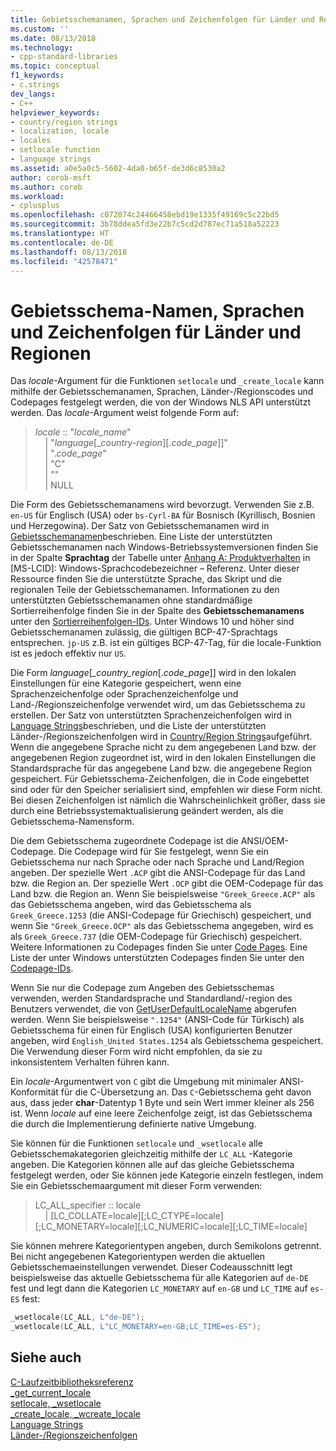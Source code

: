 ```yaml
---
title: Gebietsschemanamen, Sprachen und Zeichenfolgen für Länder und Regionen | Microsoft-Dokumentation
ms.custom: ''
ms.date: 08/13/2018
ms.technology:
- cpp-standard-libraries
ms.topic: conceptual
f1_keywords:
- c.strings
dev_langs:
- C++
helpviewer_keywords:
- country/region strings
- localization, locale
- locales
- setlocale function
- language strings
ms.assetid: a0e5a0c5-5602-4da0-b65f-de3d6c8530a2
author: corob-msft
ms.author: corob
ms.workload:
- cplusplus
ms.openlocfilehash: c072074c24466458ebd19e1335f49169c5c22bd5
ms.sourcegitcommit: 3b78ddea5fd3e22b7c5cd2d787ec71a518a52223
ms.translationtype: HT
ms.contentlocale: de-DE
ms.lasthandoff: 08/13/2018
ms.locfileid: "42578471"
---
```

# <a name="locale-names-languages-and-countryregion-strings"></a>Gebietsschema-Namen, Sprachen und Zeichenfolgen für Länder und Regionen

Das *locale*-Argument für die Funktionen `setlocale` und `_create_locale` kann mithilfe der Gebietsschemanamen, Sprachen, Länder-/Regionscodes und Codepages festgelegt werden, die von der Windows NLS API unterstützt werden. Das *locale*-Argument weist folgende Form auf:

> *locale* :: "*locale_name*"  
&nbsp;&nbsp;&nbsp;&nbsp;| "*language*\[\_*country-region*]\[.*code_page*]]"  
&nbsp;&nbsp;&nbsp;&nbsp;| ".*code_page*"  
&nbsp;&nbsp;&nbsp;&nbsp;| "C"  
&nbsp;&nbsp;&nbsp;&nbsp;| ""  
&nbsp;&nbsp;&nbsp;&nbsp;| NULL  

Die Form des Gebietsschemanamens wird bevorzugt. Verwenden Sie z.B. `en-US` für Englisch (USA) oder `bs-Cyrl-BA` für Bosnisch (Kyrillisch, Bosnien und Herzegowina). Der Satz von Gebietsschemanamen wird in [Gebietsschemanamen](/windows/desktop/Intl/locale-names)beschrieben. Eine Liste der unterstützten Gebietsschemanamen nach Windows-Betriebssystemversionen finden Sie in der Spalte **Sprachtag** der Tabelle unter [Anhang A: Produktverhalten](https://msdn.microsoft.com/library/cc233982.aspx) in [MS-LCID]: Windows-Sprachcodebezeichner – Referenz. Unter dieser Ressource finden Sie die unterstützte Sprache, das Skript und die regionalen Teile der Gebietsschemanamen. Informationen zu den unterstützten Gebietsschemanamen ohne standardmäßige Sortierreihenfolge finden Sie in der Spalte des **Gebietsschemanamens** unter den [Sortierreihenfolgen-IDs](/windows/desktop/Intl/sort-order-identifiers). Unter Windows 10 und höher sind Gebietsschemanamen zulässig, die gültigen BCP-47-Sprachtags entsprechen. `jp-US` z.B. ist ein gültiges BCP-47-Tag, für die locale-Funktion ist es jedoch effektiv nur `US`.

Die Form *language*[*_country_region*[.*code_page*]] wird in den lokalen Einstellungen für eine Kategorie gespeichert, wenn eine Sprachenzeichenfolge oder Sprachenzeichenfolge und Land-/Regionszeichenfolge verwendet wird, um das Gebietsschema zu erstellen. Der Satz von unterstützten Sprachenzeichenfolgen wird in [Language Strings](../c-runtime-library/language-strings.md)beschrieben, und die Liste der unterstützten Länder-/Regionszeichenfolgen wird in [Country/Region Strings](../c-runtime-library/country-region-strings.md)aufgeführt. Wenn die angegebene Sprache nicht zu dem angegebenen Land bzw. der angegebenen Region zugeordnet ist, wird in den lokalen Einstellungen die Standardsprache für das angegebene Land bzw. die angegebene Region gespeichert. Für Gebietsschema-Zeichenfolgen, die in Code eingebettet sind oder für den Speicher serialisiert sind, empfehlen wir diese Form nicht. Bei diesen Zeichenfolgen ist nämlich die Wahrscheinlichkeit größer, dass sie durch eine Betriebssystemaktualisierung geändert werden, als die Gebietsschema-Namensform.

Die dem Gebietsschema zugeordnete Codepage ist die ANSI/OEM-Codepage. Die Codepage wird für Sie festgelegt, wenn Sie ein Gebietsschema nur nach Sprache oder nach Sprache und Land/Region angeben. Der spezielle Wert `.ACP` gibt die ANSI-Codepage für das Land bzw. die Region an. Der spezielle Wert `.OCP` gibt die OEM-Codepage für das Land bzw. die Region an. Wenn Sie beispielsweise `"Greek_Greece.ACP"` als das Gebietsschema angeben, wird das Gebietsschema als `Greek_Greece.1253` (die ANSI-Codepage für Griechisch) gespeichert, und wenn Sie `"Greek_Greece.OCP"` als das Gebietsschema angegeben, wird es als `Greek_Greece.737` (die OEM-Codepage für Griechisch) gespeichert. Weitere Informationen zu Codepages finden Sie unter [Code Pages](../c-runtime-library/code-pages.md). Eine Liste der unter Windows unterstützten Codepages finden Sie unter den [Codepage-IDs](/windows/desktop/Intl/code-page-identifiers).

Wenn Sie nur die Codepage zum Angeben des Gebietsschemas verwenden, werden Standardsprache und Standardland/-region des Benutzers verwendet, die von [GetUserDefaultLocaleName](/windows/desktop/api/winnls/nf-winnls-getuserdefaultlocalename) abgerufen werden. Wenn Sie beispielsweise `".1254"` (ANSI-Code für Türkisch) als Gebietsschema für einen für Englisch (USA) konfigurierten Benutzer angeben, wird `English_United States.1254` als Gebietsschema gespeichert. Die Verwendung dieser Form wird nicht empfohlen, da sie zu inkonsistentem Verhalten führen kann.

Ein *locale*-Argumentwert von `C` gibt die Umgebung mit minimaler ANSI-Konformität für die C-Übersetzung an. Das `C`-Gebietsschema geht davon aus, dass jeder **char**-Datentyp 1 Byte und sein Wert immer kleiner als 256 ist. Wenn *locale* auf eine leere Zeichenfolge zeigt, ist das Gebietsschema die durch die Implementierung definierte native Umgebung.

Sie können für die Funktionen `setlocale` und `_wsetlocale` alle Gebietsschemakategorien gleichzeitig mithilfe der `LC_ALL` -Kategorie angeben. Die Kategorien können alle auf das gleiche Gebietsschema festgelegt werden, oder Sie können jede Kategorie einzeln festlegen, indem Sie ein Gebietsschemaargument mit dieser Form verwenden:

> LC_ALL_specifier :: locale  
&nbsp;&nbsp;&nbsp;&nbsp;| [LC_COLLATE=locale][;LC_CTYPE=locale][;LC_MONETARY=locale][;LC_NUMERIC=locale][;LC_TIME=locale]

Sie können mehrere Kategorientypen angeben, durch Semikolons getrennt. Bei nicht angegebenen Kategorientypen werden die aktuellen Gebietsschemaeinstellungen verwendet. Dieser Codeausschnitt legt beispielsweise das aktuelle Gebietsschema für alle Kategorien auf `de-DE` fest und legt dann die Kategorien `LC_MONETARY` auf `en-GB` und `LC_TIME` auf `es-ES` fest:

```C
_wsetlocale(LC_ALL, L"de-DE");
_wsetlocale(LC_ALL, L"LC_MONETARY=en-GB;LC_TIME=es-ES");
```

## <a name="see-also"></a>Siehe auch

[C-Laufzeitbibliotheksreferenz](../c-runtime-library/c-run-time-library-reference.md)  
[_get_current_locale](../c-runtime-library/reference/get-current-locale.md)  
[setlocale, _wsetlocale](../c-runtime-library/reference/setlocale-wsetlocale.md)  
[_create_locale, _wcreate_locale](../c-runtime-library/reference/create-locale-wcreate-locale.md)  
[Language Strings](../c-runtime-library/language-strings.md)  
[Länder-/Regionszeichenfolgen](../c-runtime-library/country-region-strings.md)  
